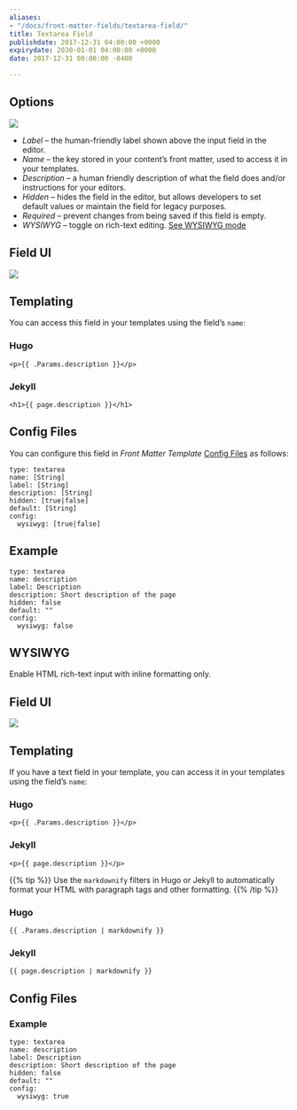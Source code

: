 ```yaml
---
aliases:
- "/docs/front-matter-fields/textarea-field/"
title: Textarea Field
publishdate: 2017-12-31 04:00:00 +0000
expirydate: 2030-01-01 04:00:00 +0000
date: 2017-12-31 00:00:00 -0400

---
```

## Options
![](/uploads/2018/01/textarea-options.png)

* _Label_ – the human-friendly label shown above the input field in the editor.
* _Name_ – the key stored in your content’s front matter, used to access it in your templates.
* _Description_ – a human friendly description of what the field does and/or instructions for your editors.
* _Hidden_ – hides the field in the editor, but allows developers to set default values or maintain the field for legacy purposes.
* _Required_ – prevent changes from being saved if this field is empty.
* _WYSIWYG_ – toggle on rich-text editing. [See WYSIWYG mode](/#WYSIWYG)

## Field UI
![](/uploads/2018/01/textarea-preview.png)

## Templating
You can access this field in your templates using the field’s `name`:

### Hugo
```
<p>{{ .Params.description }}</p> 
```

### Jekyll
```
<h1>{{ page.description }}</h1> 
```

## Config Files
You can configure this field in _Front Matter Template_ [Config Files](/docs/settings/config-files/) as follows:

```
type: textarea
name: [String]
label: [String]
description: [String]
hidden: [true|false]
default: [String]
config:
  wysiwyg: [true|false]
```

## Example
```
type: textarea
name: description
label: Description
description: Short description of the page
hidden: false
default: ""
config:
  wysiwyg: false
```

## WYSIWYG

Enable HTML rich-text input with inline formatting only.

## Field UI
![](/uploads/2018/01/textarea-wysiwyg-preview.png)

## Templating
If you have a text field in your template, you can access it in your templates using the field’s `name`:

### Hugo
```
<p>{{ .Params.description }}</p> 
```

### Jekyll
```
<p>{{ page.description }}</p> 
```

{{% tip %}}
Use the `markdownify` filters in Hugo or Jekyll to automatically format your HTML with paragraph tags and other formatting.
{{% /tip %}}

### Hugo
```
{{ .Params.description | markdownify }}
```

### Jekyll
```
{{ page.description | markdownify }}
```

## Config Files

### Example
```
type: textarea
name: description
label: Description
description: Short description of the page
hidden: false
default: ""
config:
  wysiwyg: true
```
